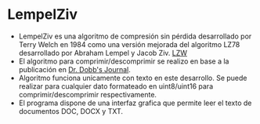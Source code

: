 # LempelZiv

* LempelZiv es una algoritmo de compresión sin pérdida desarrollado por Terry Welch en 1984 como una versión mejorada del algoritmo LZ78 desarrollado por Abraham Lempel y Jacob Ziv. [LZW](https://es.wikipedia.org/wiki/LZW)
* El algoritmo para comprimir/descomprimir se realizo en base a la publicación en [Dr. Dobb's Journal](https://marknelson.us/posts/1989/10/01/lzw-data-compression.html).
* Algoritmo funciona unicamente con texto en este desarrollo. Se puede realizar para cualquier dato formateado en uint8/uint16 para comprimir/descomprimir respectivamente.
* El programa dispone de una interfaz grafica que permite leer el texto de documentos DOC, DOCX y TXT.
